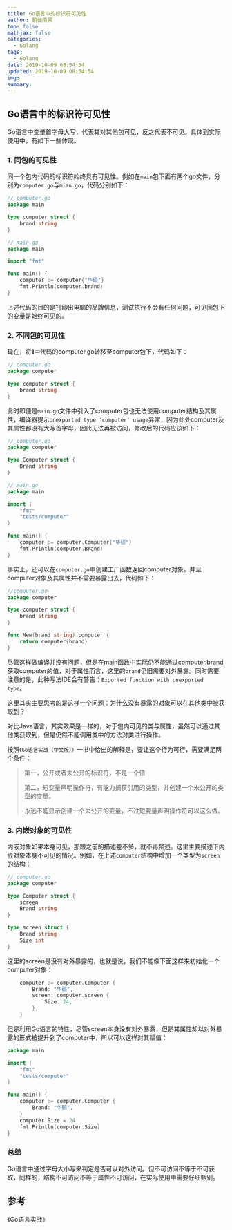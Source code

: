 ```yaml
---
title: Go语言中的标识符可见性
author: 鹏徙南冥
top: false
mathjax: false
categories:
  - Golang
tags:
  - Golang
date: 2019-10-09 08:54:54
updated: 2019-10-09 08:54:54
img:
summary:
---
```


## Go语言中的标识符可见性

Go语言中变量首字母大写，代表其对其他包可见，反之代表不可见。具体到实际使用中，有如下一些体现。

### 1. 同包的可见性

同一个包内代码的标识符始终具有可见性。例如在`main`包下面有两个go文件，分别为`computer.go`与`mian.go`，代码分别如下：

```go
// computer.go
package main

type computer struct {
	brand string
}
```

```go
// main.go
package main

import "fmt"

func main() {
	computer := computer{"华硕"}
	fmt.Println(computer.brand)
}
```

上述代码的目的是打印出电脑的品牌信息，测试执行不会有任何问题，可见同包下的变量是始终可见的。

### 2. 不同包的可见性

现在，将**1**中代码的computer.go转移至computer包下，代码如下：

```go
// computer.go
package computer

type computer struct {
	brand string
}
```

此时即便是`main.go`文件中引入了computer包也无法使用computer结构及其属性，编译器提示`Unexported type 'computer' usage`异常，因为此处computer及其属性都没有大写首字母，因此无法再被访问，修改后的代码应该如下：

```go
// computer.go
package computer

type Computer struct {
	Brand string
}
```

```go
// main.go
package main

import (
	"fmt"
	"tests/computer"
)

func main() {
	computer := computer.Computer{"华硕"}
	fmt.Println(computer.Brand)
}
```

事实上，还可以在`computer.go`中创建工厂函数返回computer对象，并且computer对象及其属性并不需要暴露出去，代码如下：

```go
//computer.go
package computer

type computer struct {
	brand string
}

func New(brand string) computer {
	return computer{brand}
}
```

尽管这样做编译并没有问题，但是在main函数中实际仍不能通过computer.brand获取computer的值，对于属性而言，这里的`brand`仍旧需要对外暴露。同时需要注意的是，此种写法IDE会有警告：`Exported function with unexported type`。

这里其实主要思考的是这样一个问题：为什么没有暴露的对象可以在其他类中被获取到？

对比Java语言，其实效果是一样的，对于包内可见的类与属性，虽然可以通过其他类获取到，但是仍然不能调用类中的方法对类进行操作。

按照`《Go语言实战（中文版）》`一书中给出的解释是，要让这个行为可行，需要满足两个条件：

> 第一，公开或者未公开的标识符，不是一个值
>
> 第二，短变量声明操作符，有能力捕获引用的类型，并创建一个未公开的类型的变量。
>
> 永远不能显示创建一个未公开的变量，不过短变量声明操作符可以这么做。

### 3. 内嵌对象的可见性

内嵌对象如果本身可见，那跟之前的描述差不多，就不再赘述。这里主要描述下内嵌对象本身不可见的情况。例如，在上述`computer`结构中增加一个类型为`screen`的结构：

```go
// computer.go
package computer

type Computer struct {
	screen
	Brand string
}

type screen struct {
	Brand string
	Size int
}
```

这里的screen是没有对外暴露的，也就是说，我们不能像下面这样来初始化一个computer对象：

```go
	computer := computer.Computer {
		Brand: "华硕",
		screen: computer.screen {
			Size: 24,
		},
	}
```

但是利用Go语言的特性，尽管screen本身没有对外暴露，但是其属性却以对外暴露的形式被提升到了computer中，所以可以这样对其赋值：

```go
package main

import (
	"fmt"
	"tests/computer"
)

func main() {
	computer := computer.Computer {
		Brand: "华硕",
	}
	computer.Size = 24
	fmt.Println(computer.Size)
}
```

### 总结

Go语言中通过字母大小写来判定是否可以对外访问。但不可访问不等于不可获取，同样的，结构不可访问不等于属性不可访问，在实际使用中需要仔细甄别。



## 参考

《Go语言实战》